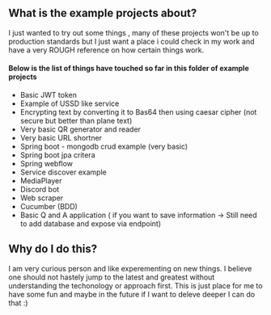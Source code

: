 ## What is the example projects about?

I just wanted to try out some things , many of these projects won't be up to production standards but I just want
a place i could check in my work and have a very ROUGH reference on how certain things work.

#### Below is the list of things have touched so far in this folder of example projects

- Basic JWT token
- Example of USSD like service
- Encrypting text by converting it to Bas64 then using caesar cipher (not secure but better than plane text)
- Very basic QR generator and reader
- Very basic URL shortner
- Spring boot - mongodb crud example (very basic)
- Spring boot jpa critera
- Spring webflow
- Service discover example
- MediaPlayer
- Discord bot
- Web scraper
- Cucumber (BDD)
- Basic Q and A application ( if you want to save information -> Still need to add database and expose via endpoint)

## Why do I do this?
I am very curious person and like experementing on new things. I believe one should not hastely jump to the latest and greatest without understanding the techonology or approach first. This is just place for me to have some fun and maybe in the future if I want to deleve deeper I can do that :)